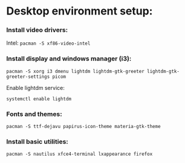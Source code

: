 # Desktop environment setup:

### Install video drivers:
Intel: `pacman -S xf86-video-intel`

### Install display and windows manager (i3):
```
pacman -S xorg i3 dmenu lightdm lightdm-gtk-greeter lightdm-gtk-greeter-settings picom
```
Enable lightdm service:
```
systemctl enable lightdm
```

### Fonts and themes:
```
pacman -S ttf-dejavu papirus-icon-theme materia-gtk-theme 
```


### Install basic utilities:
```
pacman -S nautilus xfce4-terminal lxappearance firefox

